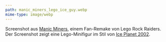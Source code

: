 ```yaml
---
path: manic_miners_lego_ice_guy.webp
mime-type: image/webp
---
```


Screenshot aus [Manic Miners](https://manicminers.baraklava.com/features/), einem Fan-Remake von Lego Rock Raiders. Der Screenshot zeigt eine Lego-Minifigur im Stil von [Ice Planet 2002](https://brickipedia.fandom.com/wiki/Ice_Planet_2002#Minifigures).
